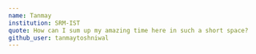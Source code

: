 ```yaml
---
name: Tanmay
institution: SRM-IST
quote: How can I sum up my amazing time here in such a short space?
github_user: tanmaytoshniwal
---
```

